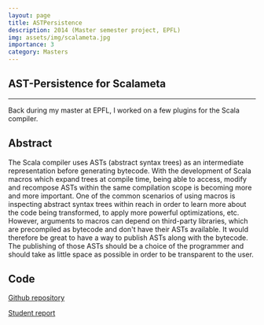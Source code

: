 ```yaml
---
layout: page
title: ASTPersistence
description: 2014 (Master semester project, EPFL) 
img: assets/img/scalameta.jpg
importance: 3
category: Masters 
---
```


## AST-Persistence for Scalameta 

---

Back during my master at EPFL, I worked on a few plugins for the Scala compiler.

## Abstract

The Scala compiler uses ASTs (abstract syntax trees) as an intermediate representation before generating bytecode. With the development of Scala macros which expand trees at compile time, being able to access, modify and recompose ASTs within the same compilation scope is becoming more and more important. One of the common scenarios of using macros is inspecting abstract syntax trees within reach in order to learn more about the code being transformed, to apply more powerful optimizations, etc. However, arguments to macros can depend on third-party libraries, which are precompiled as bytecode and don't have their ASTs available. It would therefore be great to have a way to publish ASTs along with the bytecode. The publishing of those ASTs should be a choice of the programmer and should take as little space as possible in order to be transparent to the user.


## Code 

<a href='https://github.com/aghosn/ASTpersistence'>Github repository</a>

<a href='https://infoscience.epfl.ch/record/200050?ln=en'>Student report</a>
